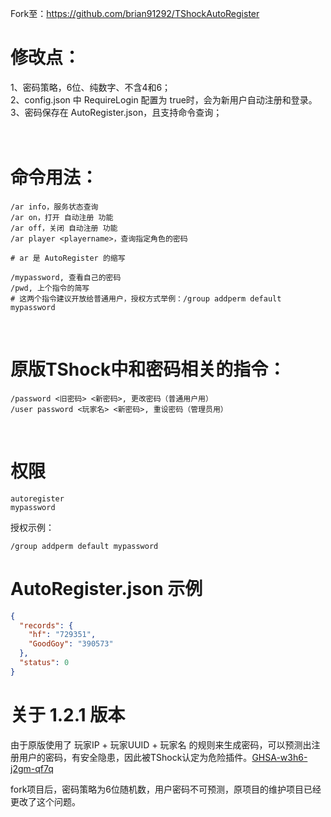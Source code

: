 Fork至：https://github.com/brian91292/TShockAutoRegister<br>



# 修改点：<br>
1、密码策略，6位、纯数字、不含4和6；<br>
2、config.json 中 RequireLogin 配置为 true时，会为新用户自动注册和登录。<br>
3、密码保存在 AutoRegister.json，且支持命令查询；<br>
<br>
<br>


# 命令用法：
```shell
/ar info，服务状态查询
/ar on，打开 自动注册 功能
/ar off，关闭 自动注册 功能
/ar player <playername>，查询指定角色的密码

# ar 是 AutoRegister 的缩写

/mypassword, 查看自己的密码
/pwd, 上个指令的简写
# 这两个指令建议开放给普通用户，授权方式举例：/group addperm default mypassword
```
<br>

# 原版TShock中和密码相关的指令：
```shell
/password <旧密码> <新密码>, 更改密码（普通用户用）
/user password <玩家名> <新密码>, 重设密码（管理员用）
```
<br>

# 权限
```shell
autoregister
mypassword
```

授权示例：
```shell
/group addperm default mypassword
```

# AutoRegister.json 示例 <br>
```json
{
  "records": {
    "hf": "729351",
    "GoodGoy": "390573"
  },
  "status": 0
}
```

# 关于 1.2.1 版本
由于原版使用了 玩家IP + 玩家UUID + 玩家名 的规则来生成密码，可以预测出注册用户的密码，有安全隐患，因此被TShock认定为危险插件。[GHSA-w3h6-j2gm-qf7q](https://github.com/Pryaxis/Plugins/security/advisories/GHSA-w3h6-j2gm-qf7q)<br>

fork项目后，密码策略为6位随机数，用户密码不可预测，原项目的维护项目已经更改了这个问题。
